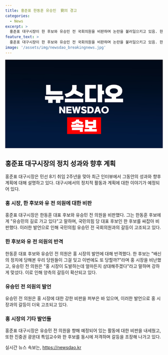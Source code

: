 ```yaml
---
title: 홍준표 한동훈 유승민  劉의 경고
categories:
  - News
excerpt: >
  홍준표 대구시장이 한 후보와 유승민 전 국회의원을 비판하며 논란을 불러일으키고 있음. 한 후보는 유승민 전 국회의원과의 갈등을 공격적으로 이끌어가고, 유 전 의원은 홍 시장의 공격에 즉각 반격하며 정계의 불안한 분위기 속에서 갈등이 고조되고 있다. 이에 홍 시장의 발언은 지난 세력 간의 갈등을 고조시키는 양상을 보이고 있음. 클릭 유도 요약: 홍준표 대구시장과 한 후보, 유승민 전 국회의원의 갈등으로 정계가 소란스러운 가운데, 세력간 갈등이 고조되는 양상.
feature_text: >
  홍준표 대구시장이 한 후보와 유승민 전 국회의원을 비판하며 논란을 불러일으키고 있음. 한 후보는 유승민 전 국회의원과의 갈등을 공격적으로 이끌어가고, 유 전 의원은 홍 시장의 공격에 즉각 반격하며 정계의 불안한 분위기 속에서 갈등이 고조되고 있다. 이에 홍 시장의 발언은 지난 세력 간의 갈등을 고조시키는 양상을 보이고 있음. 클릭 유도 요약: 홍준표 대구시장과 한 후보, 유승민 전 국회의원의 갈등으로 정계가 소란스러운 가운데, 세력간 갈등이 고조되는 양상.
image: '/assets/img/newsdao_breakingnews.jpg'
---
```


<p><img src="/assets/img/newsdao_breakingnews.jpg" alt="implanttips 속보" /></p>

<h2 data-ke-size="size26">홍준표 대구시장의 정치 성과와 향후 계획</h2>

<p data-ke-size="size16">홍준표 대구시장은 민선 8기 취임 2주년을 맞아 최근 인터뷰에서 그동안의 성과와 향후 계획에 대해 설명하고 있다. 대구시에서의 정치적 활동과 계획에 대한 이야기가 예정되어 있다.</p>

<h3>홍 시장, 한 후보와 유 전 의원에 대한 비판</h3>

<p data-ke-size="size16">홍준표 대구시장은 한동훈 대표 후보와 유승민 전 의원을 비판했다. 그는 한동훈 후보에게 "유승민의 길로 가고 있다"고 말하며, 국민의힘 당 대표 후보인 한 후보를 싸잡아 비판했다. 이러한 발언으로 인해 국민의힘 유승민 전 국회의원과의 갈등이 고조되고 있다.</p>

<h3>한 후보와 유 전 의원의 반격</h3>

<p data-ke-size="size16">한동훈 대표 후보와 유승민 전 의원은 홍 시장의 발언에 대해 반격했다. 한 후보는 "배신의 정치에 당해본 우리 당원들이 그걸 잊고 이번에도 또 당할까?"라며 홍 시장을 비난했고, 유승민 전 의원은 "홍 시장이 도발하는데 얼마든지 상대해주겠다"라고 말하며 강하게 맞섰다. 이로 인해 양측의 갈등이 확산되고 있다.</p>

<h3>유승민 전 의원의 발언</h3>

<p data-ke-size="size16">유승민 전 의원은 홍 시장에 대한 강한 비판을 퍼부은 바 있으며, 이러한 발언으로 홍 시장과의 갈등이 더욱 고조되고 있다.</p>

<h3>홍 시장의 기타 발언들</h3>

<p data-ke-size="size16">홍준표 대구시장은 유승민 전 의원을 향해 예정되어 있는 활동에 대한 비판을 내세웠고, 또한 진중권 광운대 특임교수와 한 후보를 동시에 저격하며 갈등을 조장해 나가고 있다.</p>
실시간 뉴스 속보는, <a href="https://newsdao.kr" rel="dofollow">https://newsdao.kr</a>


